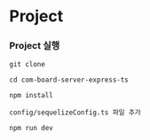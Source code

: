 # Project

### Project 실행

```
git clone

cd com-board-server-express-ts

npm install

config/sequelizeConfig.ts 파일 추가

npm run dev
```
